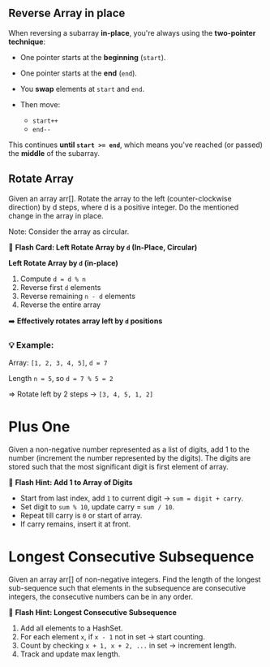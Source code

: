 ## Reverse Array in place
When reversing a subarray **in-place**, you're always using the **two-pointer technique**:

* One pointer starts at the **beginning** (`start`).
* One pointer starts at the **end** (`end`).
* You **swap** elements at `start` and `end`.
* Then move:

  * `start++`
  * `end--`

This continues **until `start >= end`**, which means you've reached (or passed) the **middle** of the subarray.

## Rotate Array
Given an array arr[]. Rotate the array to the left (counter-clockwise direction) by d steps, where d is a positive integer. 
Do the mentioned change in the array in place.

Note: Consider the array as circular.

🧠 **Flash Card: Left Rotate Array by `d` (In-Place, Circular)**

**Left Rotate Array by `d` (in-place)**

1. Compute `d = d % n`
2. Reverse first `d` elements
3. Reverse remaining `n - d` elements
4. Reverse the entire array

➡️ **Effectively rotates array left by `d` positions**

### 💡 Example:

Array: `[1, 2, 3, 4, 5]`, `d = 7`

Length `n = 5`, so `d = 7 % 5 = 2`

\=> Rotate left by 2 steps → `[3, 4, 5, 1, 2]`

# Plus One
Given a non-negative number represented as a list of digits, add 1 to the number (increment the number represented by the digits). The digits are stored such that the most significant digit is first element of array.

🔹 **Flash Hint: Add 1 to Array of Digits**

* Start from last index, add `1` to current digit → `sum = digit + carry`.
* Set digit to `sum % 10`, update carry = `sum / 10`.
* Repeat till carry is `0` or start of array.
* If carry remains, insert it at front.


# Longest Consecutive Subsequence
Given an array arr[] of non-negative integers. Find the length of the longest sub-sequence such that elements in the subsequence are consecutive integers, the consecutive numbers can be in any order.


🔹 **Flash Hint: Longest Consecutive Subsequence**

1. Add all elements to a HashSet.
2. For each element `x`, if `x - 1` not in set → start counting.
3. Count by checking `x + 1, x + 2, ...` in set → increment length.
4. Track and update max length.




